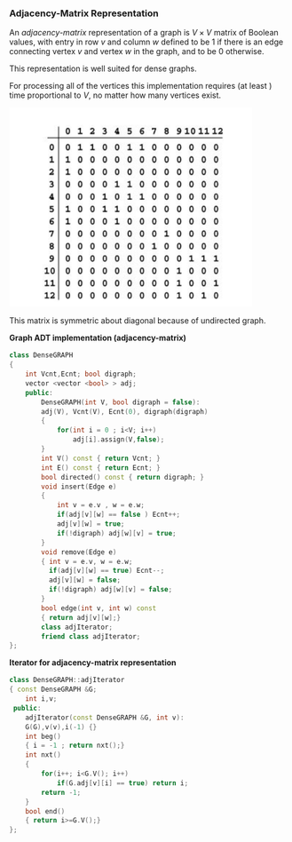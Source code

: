 ### Adjacency-Matrix Representation

An *adjacency-matrix* representation of a graph is $V\times V$ matrix of Boolean values, with entry in row $v$ and column $w$ defined to be 1 if there is an edge connecting vertex $v$ and vertex $w$ in the graph, and to be 0 otherwise.

This representation is well suited for dense graphs.

For processing all of the vertices this implementation requires (at least ) time proportional to $V$, no matter how many vertices exist.

![image-20210106152530456](3_Adjacency_matrix.assets/image-20210106152530456.png)

This matrix is symmetric about diagonal because of undirected graph.

**Graph ADT implementation (adjacency-matrix)**

````c++
class DenseGRAPH
{
    int Vcnt,Ecnt; bool digraph;
    vector <vector <bool> > adj;
    public:
    	DenseGRAPH(int V, bool digraph = false):
    	adj(V), Vcnt(V), Ecnt(0), digraph(digraph)
        {
            for(int i = 0 ; i<V; i++)
                adj[i].assign(V,false);
        }
    	int V() const { return Vcnt; }
    	int E() const { return Ecnt; }
    	bool directed() const { return digraph; }
    	void insert(Edge e)
        {
            int v = e.v , w = e.w;
            if(adj[v][w] == false ) Ecnt++;
            adj[v][w] = true;
            if(!digraph) adj[w][v] = true;
        }
    	void remove(Edge e)
        { int v = e.v, w = e.w; 
          if(adj[v][w] == true) Ecnt--;
          adj[v][w] = false;
          if(!digraph) adj[w][v] = false;
        }
    	bool edge(int v, int w) const
        { return adj[v][w];}
    	class adjIterator;
    	friend class adjIterator;
};
````

**Iterator for adjacency-matrix representation**

````c++
class DenseGRAPH::adjIterator
{ const DenseGRAPH &G;
	int i,v;
 public:
 	adjIterator(const DenseGRAPH &G, int v):
 	G(G),v(v),i(-1) {}
 	int beg()
    { i = -1 ; return nxt();}
 	int nxt()
    {
        for(i++; i<G.V(); i++)
            if(G.adj[v][i] == true) return i;
        return -1;
    }
 	bool end()
    { return i>=G.V();}
};
````

